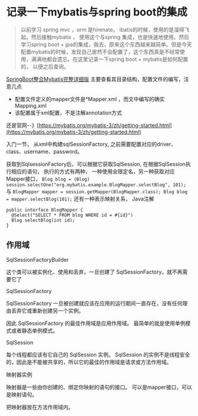 # 记录一下mybatis与spring boot的集成

> 以前学习 spring mvc ，orm 是hirenate， ibatis的时候，使用的是溜得飞起。然后接触mybatis ， 使用这个与spring 集成，也是快速地使用。然后学习spring boot + jpa的集成，我去，原来这个东西越来越简单。但是今天配置mybatis的时候，发现自己居然不会配置了，这个东西真是不经常使用，满满地都会遗忘。在这里记录一下spring boot + mybatis是如何配置的， 以便之后查询。

[SpringBoot整合Mybatis完整详细版](https://blog.csdn.net/iku5200/article/details/82856621)
主要查看其目录结构，配置文件的编写，注意几点
-  配置文件定义的mapper文件是*Mapper.xml ，而文中编写的确实Mapping.xml
-  该配置属于xml配置，不是注解annotation方式

还是官网--》[https://mybatis.org/mybatis-3/zh/getting-started.html](https://mybatis.org/mybatis-3/zh/getting-started.html)

入门一节， 从xml中构建sqlSessionFactory, 之前需要配置对应的driver、class、username、password。

获取到SqlsessionFactory后，可以根据它获取SqlSession, 
在根据SqlSession执行相应的语句， 执行的方式有两种， 一种使用全限定名，另一种获取对应Mapper接口，
`Blog blog = (Blog) session.selectOne("org.mybatis.example.BlogMapper.selectBlog", 101);` 与
`BlogMapper mapper = session.getMapper(BlogMapper.class);
Blog blog = mapper.selectBlog(101);`
还有一种表示映射关系， Java注解
```
public interface BlogMapper {
  @Select("SELECT * FROM blog WHERE id = #{id}")
  Blog selectBlog(int id);
}
```

## 作用域
SqlSessionFactoryBuilder

这个类可以被实例化、使用和丢弃，一旦创建了 SqlSessionFactory，就不再需要它了

SqlSessionFactory

SqlSessionFactory 一旦被创建就应该在应用的运行期间一直存在，没有任何理由丢弃它或重新创建另一个实例。

因此 SqlSessionFactory 的最佳作用域是应用作用域。
最简单的就是使用单例模式或者静态单例模式。

SqlSession

每个线程都应该有它自己的 SqlSession 实例。
SqlSession 的实例不是线程安全的，因此是不能被共享的，所以它的最佳的作用域是请求或方法作用域。

映射器实例

映射器是一些由你创建的、绑定你映射的语句的接口。
可以是mapper接口，可以是映射语句。

把映射器放在方法作用域内。


